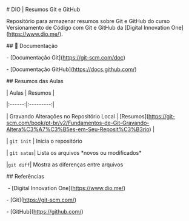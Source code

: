 

\# DIO | Resumos Git e GitHub



Repositório para armazenar resumos sobre Git e GitHub do curso Versionamento de Código com Git e GitHub da \[Digital Innovation One](https://www.dio.me/).



\## 📖 Documentação

\- \[Documentação Git](https://git-scm.com/doc)

\- \[Documentação GitHub](https://docs.github.com/)



\## Resumos das Aulas

| Aulas | Resumos |

|:------:|:---------:|

| Gravando Alterações no Repositório Local | \[Resumos](https://git-scm.com/book/pt-br/v2/Fundamentos-de-Git-Gravando-Altera%C3%A7%C3%B5es-em-Seu-Reposit%C3%B3rio) |

| `git init` | Inicia o repositório

| `git satus`| Lista os arquivos \*novos ou modificados\*

|`git diff`| Mostra as diferenças entre arquivos





\## Referências



 - \[Digital Innovation One](https://www.dio.me/)

\- \[Git](https://git-scm.com/)

\- \[GitHub](https://github.com/)

